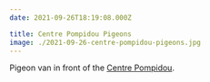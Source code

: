 ```yaml
---
date: 2021-09-26T18:19:08.000Z

title: Centre Pompidou Pigeons
image: ./2021-09-26-centre-pompidou-pigeons.jpg
---
```


Pigeon van in front of the [Centre Pompidou](https://www.centrepompidou.fr/en/).
